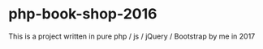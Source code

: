 # php-book-shop-2016

This is a project written in pure php / js / jQuery / Bootstrap by me in 2017
